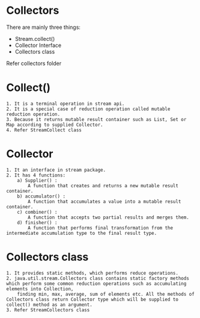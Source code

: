 # Collectors

There are mainly three things:
- Stream.collect()
- Collector Interface
- Collectors class

Refer collectors folder

# Collect()
    1. It is a terminal operation in stream api.
    2. It is a special case of reduction operation called mutable reduction operation.
    3. Because it returns mutable result container such as List, Set or Map according to supplied Collector.
    4. Refer StreamCollect class

# Collector
    1. It an interface in stream package.
    2. It has 4 functions:
        a) Supplier() :
            A function that creates and returns a new mutable result container.
        b) accumulator() :
            A function that accumulates a value into a mutable result container.
        c) combiner() :
            A function that accepts two partial results and merges them.
        d) finisher() :
            A function that performs final transformation from the intermediate accumulation type to the final result type.

# Collectors class
    1. It provides static methods, which performs reduce operations.
    2. java.util.stream.Collectors class contains static factory methods which perform some common reduction operations such as accumulating elements into Collection, 
        finding min, max, average, sum of elements etc. All the methods of Collectors class return Collector type which will be supplied to collect() method as an argument.
    3. Refer StreamCollectors class